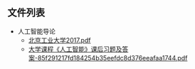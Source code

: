 

## 文件列表

- 人工智能导论
    - [北京工业大学2017.pdf](https://github.com/Nagi-ovo/BJUT-AI/raw/master/./%E4%BA%BA%E5%B7%A5%E6%99%BA%E8%83%BD%E5%AF%BC%E8%AE%BA/%E5%8C%97%E4%BA%AC%E5%B7%A5%E4%B8%9A%E5%A4%A7%E5%AD%A62017.pdf)
    - [大学课程《人工智能》课后习题及答案-85f291217fd184254b35eefdc8d376eeafaa1744.pdf](https://github.com/Nagi-ovo/BJUT-AI/raw/master/./%E4%BA%BA%E5%B7%A5%E6%99%BA%E8%83%BD%E5%AF%BC%E8%AE%BA/%E5%A4%A7%E5%AD%A6%E8%AF%BE%E7%A8%8B%E3%80%8A%E4%BA%BA%E5%B7%A5%E6%99%BA%E8%83%BD%E3%80%8B%E8%AF%BE%E5%90%8E%E4%B9%A0%E9%A2%98%E5%8F%8A%E7%AD%94%E6%A1%88-85f291217fd184254b35eefdc8d376eeafaa1744.pdf)

